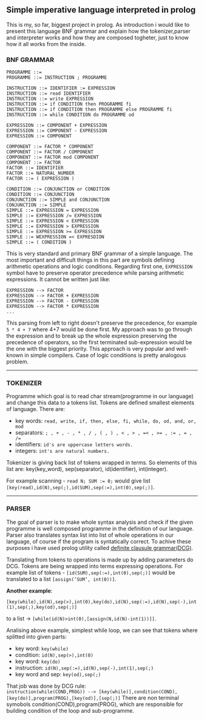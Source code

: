 ## Simple imperative language interpreted in prolog

This is my, so far, biggest project in prolog. As introduction i would like to present this language BNF grammar and explain how the tokenizer,parser and interpreter works and how they are composed togheter, just to know how it all works from the inside.

### BNF GRAMMAR

```
PROGRAMME ::=
PROGRAMME ::= INSTRUCTION ; PROGRAMME

INSTRUCTION ::= IDENTIFIER := EXPRESSION
INSTRUCTION ::= read IDENTIFIER
INSTRUCTION ::= write EXPRESSION
INSTRUCTION ::= if CONDITION then PROGRAMME fi
INSTRUCTION ::= if CONDITION then PROGRAMME else PROGRAMME fi
INSTRUCTION ::= while CONDITION do PROGRAMME od

EXPRESSION ::= COMPONENT + EXPRESSION
EXPRESSION ::= COMPONENT - EXPRESSION
EXPRESSION ::= COMPONENT

COMPONENT ::= FACTOR * COMPONENT
COMPONENT ::= FACTOR / COMPONENT
COMPONENT ::= FACTOR mod COMPONENT
COMPONENT ::= FACTOR
FACTOR ::= IDENTIFIER
FACTOR ::= NATURAL_NUMBER
FACTOR ::= ( EXPRESSION )

CONDITION ::= CONJUNCTION or CONDITION
CONDITION ::= CONJUNCTION
CONJUNCTION ::= SIMPLE and CONJUNCTION
CONJUNCTION ::= SIMPLE
SIMPLE ::= EXPRESSION = EXPRESSION
SIMPLE ::= EXPRESSION /= EXPRESSION
SIMPLE ::= EXPRESSION < EXPRESSION
SIMPLE ::= EXPRESSION > EXPRESSION
SIMPLE ::= EXPRESSION >= EXPRESSION
SIMPLE ::= WEXPRESSION =< EXPRESDION
SIMPLE ::= ( CONDITION )
```

This is very standard and primary BNF grammar of a simple language. The most important and difficult things in this part are symbols defining arithmetic operations and logic conditions. Regarding first one, ```EXPRESSION``` symbol have to preserve operator precedence while parsing arithmetic expressions. It cannot be written just like:

```
EXPRESSION --> FACTOR
EXPRESSION --> FACTOR + EXPRESSION
EXPRESSION --> FACTOR - EXPRESSION
EXPRESSION --> FACTOR * EXPRESSION
...
```
This parsing from left to right doesn't preserve the precedence, for example ```5 * 4 + 7``` where 4+7 would be done first. My approach was to go through the expression and to break up the whole expression preserving the precedence of operators, so the first terminated sub-expression would be the one with the biggest priority. This approach is very popular and well-known in simple compilers. Case of logic conditions is pretty analogous problem.

<hr>

### TOKENIZER

Programme which goal is to read char stream(programme in our language) and change this data to a tokens list. Tokens are defined smallest elements of language. There are: 
  * key words:  ```read, write, if, then, else, fi, while, do, od, and, or, mod```
  * separators:  ```; , + , - , * , / , ( , ) , < , > , =< , >= , := , = , /= ```
  * identifiers:  ```id's are uppercase letters words.```
  * integers:  ```int's are natural numbers.```

Tokenizer is giving back list of tokens wrapped in terms. So elements of this list are: key(key_word), sep(separator), id(identifier), int(integer).

For example scanning - ```read N; SUM := 0;``` would give list ```[key(read),id(N),sep(;),id(SUM),sep(:=),int(0),sep(;)]```.

<hr>

### PARSER

The goal of parser is to make whole syntax analysis and check if the given programme is well composed programme in the definition of our language. Parser also translates syntax list into list of whole operations in our language, of course if the program is syntatically correct. To achive these purposes i have used prolog utility called [definite clausule grammar(DCG)](http://www.learnprolognow.org/lpnpage.php?pagetype=html&pageid=lpn-htmlse29). 

Translating from tokens to operations is made up by adding parameters do DCG. Tokens are being wrapped into terms expressing operations. For example list of tokens - `[id(SUM),sep(:=),int(0),sep(;)]`  would be translated to a list `[assign(’SUM’, int(0))]`. 

**Another example**: 

`[key(while),id(N),sep(>),int(0),key(do),id(N),sep(:=),id(N),sep(-),int(1),sep(;),key(od),sep(;)]` 

to a list -> `[while(id(N)>int(0),[assign(N,id(N)-int(1))]]`.

Analising above example, simplest while loop, we can see that tokens where splitted into given parts:
 * key word: `key(while)`
 * condition: `id(N),sep(>),int(0)`
 * key word: `key(do)`
 * instruction: `id(N),sep(:=),id(N),sep(-),int(1),sep(;)`
 * key word and sep: `key(od),sep(;)`
 
 That job was done by DCG rule: <br>
 `instruction(while(COND,PROG)) --> [key(while)],condition(COND),[key(do)],program(PROG),[key(od)],[sep(;)]`
 There are non terminal symobols condition(COND),program(PROG), which are responsible for building condition of the loop and sub-programme.
